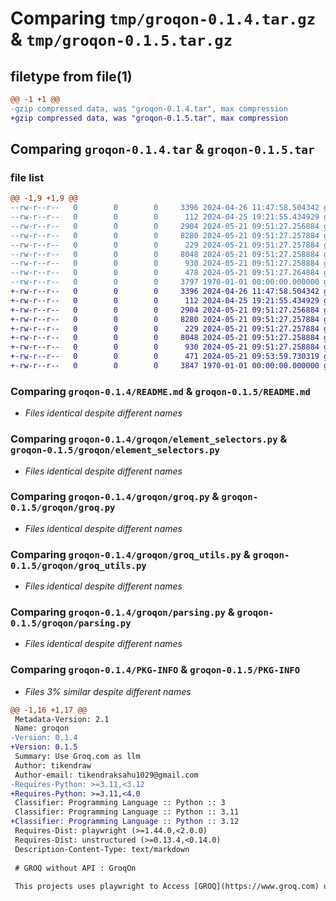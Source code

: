 # Comparing `tmp/groqon-0.1.4.tar.gz` & `tmp/groqon-0.1.5.tar.gz`

## filetype from file(1)

```diff
@@ -1 +1 @@
-gzip compressed data, was "groqon-0.1.4.tar", max compression
+gzip compressed data, was "groqon-0.1.5.tar", max compression
```

## Comparing `groqon-0.1.4.tar` & `groqon-0.1.5.tar`

### file list

```diff
@@ -1,9 +1,9 @@
--rw-r--r--   0        0        0     3396 2024-04-26 11:47:58.504342 groqon-0.1.4/README.md
--rw-r--r--   0        0        0      112 2024-04-25 19:21:55.434929 groqon-0.1.4/groqon/__init__.py
--rw-r--r--   0        0        0     2904 2024-05-21 09:51:27.256884 groqon-0.1.4/groqon/element_selectors.py
--rw-r--r--   0        0        0     8280 2024-05-21 09:51:27.257884 groqon-0.1.4/groqon/groq.py
--rw-r--r--   0        0        0      229 2024-05-21 09:51:27.257884 groqon-0.1.4/groqon/groq_config.py
--rw-r--r--   0        0        0     8048 2024-05-21 09:51:27.258884 groqon-0.1.4/groqon/groq_utils.py
--rw-r--r--   0        0        0      930 2024-05-21 09:51:27.258884 groqon-0.1.4/groqon/parsing.py
--rw-r--r--   0        0        0      478 2024-05-21 09:51:27.264884 groqon-0.1.4/pyproject.toml
--rw-r--r--   0        0        0     3797 1970-01-01 00:00:00.000000 groqon-0.1.4/PKG-INFO
+-rw-r--r--   0        0        0     3396 2024-04-26 11:47:58.504342 groqon-0.1.5/README.md
+-rw-r--r--   0        0        0      112 2024-04-25 19:21:55.434929 groqon-0.1.5/groqon/__init__.py
+-rw-r--r--   0        0        0     2904 2024-05-21 09:51:27.256884 groqon-0.1.5/groqon/element_selectors.py
+-rw-r--r--   0        0        0     8280 2024-05-21 09:51:27.257884 groqon-0.1.5/groqon/groq.py
+-rw-r--r--   0        0        0      229 2024-05-21 09:51:27.257884 groqon-0.1.5/groqon/groq_config.py
+-rw-r--r--   0        0        0     8048 2024-05-21 09:51:27.258884 groqon-0.1.5/groqon/groq_utils.py
+-rw-r--r--   0        0        0      930 2024-05-21 09:51:27.258884 groqon-0.1.5/groqon/parsing.py
+-rw-r--r--   0        0        0      471 2024-05-21 09:53:59.730319 groqon-0.1.5/pyproject.toml
+-rw-r--r--   0        0        0     3847 1970-01-01 00:00:00.000000 groqon-0.1.5/PKG-INFO
```

### Comparing `groqon-0.1.4/README.md` & `groqon-0.1.5/README.md`

 * *Files identical despite different names*

### Comparing `groqon-0.1.4/groqon/element_selectors.py` & `groqon-0.1.5/groqon/element_selectors.py`

 * *Files identical despite different names*

### Comparing `groqon-0.1.4/groqon/groq.py` & `groqon-0.1.5/groqon/groq.py`

 * *Files identical despite different names*

### Comparing `groqon-0.1.4/groqon/groq_utils.py` & `groqon-0.1.5/groqon/groq_utils.py`

 * *Files identical despite different names*

### Comparing `groqon-0.1.4/groqon/parsing.py` & `groqon-0.1.5/groqon/parsing.py`

 * *Files identical despite different names*

### Comparing `groqon-0.1.4/PKG-INFO` & `groqon-0.1.5/PKG-INFO`

 * *Files 3% similar despite different names*

```diff
@@ -1,16 +1,17 @@
 Metadata-Version: 2.1
 Name: groqon
-Version: 0.1.4
+Version: 0.1.5
 Summary: Use Groq.com as llm
 Author: tikendraw
 Author-email: tikendraksahu1029@gmail.com
-Requires-Python: >=3.11,<3.12
+Requires-Python: >=3.11,<4.0
 Classifier: Programming Language :: Python :: 3
 Classifier: Programming Language :: Python :: 3.11
+Classifier: Programming Language :: Python :: 3.12
 Requires-Dist: playwright (>=1.44.0,<2.0.0)
 Requires-Dist: unstructured (>=0.13.4,<0.14.0)
 Description-Content-Type: text/markdown
 
 # GROQ without API : GroqOn
 
 This projects uses playwright to Access [GROQ](https://www.groq.com) using python
```

